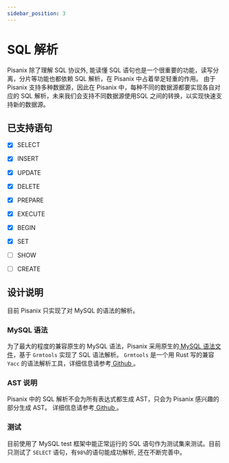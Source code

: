 ```yaml
---
sidebar_position: 3
---
```


# SQL 解析

Pisanix 除了理解 SQL 协议外, 能读懂 SQL 语句也是一个很重要的功能，读写分离，分片等功能也都依赖 SQL 解析，在 Pisanix 中占着举足轻重的作用。
由于 Pisanix 支持多种数据源，因此在 Pisanix 中，每种不同的数据源都要实现各自对应的 SQL 解析，未来我们会支持不同数据源使用SQL 之间的转换，以实现快速支持新的数据源。

## 已支持语句
- [x] SELECT
- [x] INSERT
- [x] UPDATE
- [x] DELETE
- [x] PREPARE
- [x] EXECUTE
- [x] BEGIN
- [x] SET
- [ ] SHOW
- [ ] CREATE


## 设计说明
目前 Pisanix 只实现了对 MySQL 的语法的解析。

### MySQL 语法
为了最大的程度的兼容原生的 MySQL 语法，Pisanix 采用原生的[ MySQL 语法文件](https://github.com/mysql/mysql-server/blob/8.0/sql/sql_yacc.yy)，基于 `Grmtools` 实现了 SQL 语法解析。
 `Grmtools` 是一个用 Rust 写的兼容 `Yacc` 的语法解析工具，详细信息请参考[ Github ](https://github.com/softdevteam/grmtools.git)。

### AST 说明
Pisanix 中的 SQL 解析不会为所有表达式都生成 AST，只会为 Pisanix 感兴趣的部分生成 AST。
详细信息请参考[ Github ](https://github.com/database-mesh/pisanix/pisa-proxy/parser/mysql/src/ast)。

### 测试
目前使用了 MySQL test 框架中能正常运行的 SQL 语句作为测试集来测试。目前只测试了 `SELECT` 语句，有`98%`的语句能成功解析, 还在不断完善中。


